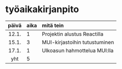 # työaikakirjanpito

| päivä | aika | mitä tein  |
| :----:|:-----| :-----|
| 12.1. |     1 | Projektin alustus Reactilla|
| 15.1. |     3 | MUI-kirjastoihin tutustuminen|
| 17.1. |     1 | Ulkoasun hahmottelua MUI:lla|
| yht   |  5  || 
